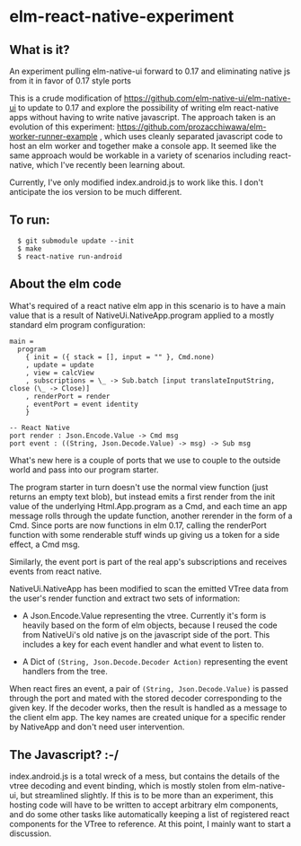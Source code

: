 # elm-react-native-experiment

## What is it?

An experiment pulling elm-native-ui forward to 0.17 and eliminating native js from it in favor of 0.17 style ports

This is a crude modification of https://github.com/elm-native-ui/elm-native-ui to update to 0.17 and explore the possibility
of writing elm react-native apps without having to write native javascript.  The approach taken is an evolution of this
experiment: https://github.com/prozacchiwawa/elm-worker-runner-example , which uses cleanly separated javascript code to host
an elm worker and together make a console app.  It seemed like the same approach would be workable in a variety of scenarios
including react-native, which I've recently been learning about.

Currently, I've only modified index.android.js to work like this.  I don't anticipate the ios version to be much different.

## To run:

~~~~
  $ git submodule update --init
  $ make
  $ react-native run-android
~~~~

## About the elm code

What's required of a react native elm app in this scenario is to have a main value that is a result of
NativeUi.NativeApp.program applied to a mostly standard elm program configuration:

~~~~
main =
  program
    { init = ({ stack = [], input = "" }, Cmd.none)
    , update = update
    , view = calcView
    , subscriptions = \_ -> Sub.batch [input translateInputString, close (\_ -> Close)]
    , renderPort = render
    , eventPort = event identity
    }
      
-- React Native
port render : Json.Encode.Value -> Cmd msg
port event : ((String, Json.Decode.Value) -> msg) -> Sub msg
~~~~

What's new here is a couple of ports that we use to couple to the outside world and pass into our program
starter.
  
The program starter in turn doesn't use the normal view function (just returns an empty text blob), but instead
emits a first render from the init value of the underlying Html.App.program as a Cmd, and each time an app message
rolls through the update function, another rerender in the form of a Cmd.  Since ports are now functions in elm
0.17, calling the renderPort function with some renderable stuff winds up giving us a token for a side effect,
a Cmd msg.
  
Similarly, the event port is part of the real app's subscriptions and receives events from react native.
  
NativeUi.NativeApp has been modified to scan the emitted VTree data from the user's render function and extract two
sets of information:
  
- A Json.Encode.Value representing the vtree.  Currently it's form is heavily based on the form of elm objects,
because I reused the code from NativeUi's old native js on the javascript side of the port.  This includes a key
for each event handler and what event to listen to.

- A Dict of `(String, Json.Decode.Decoder Action)` representing the event handlers from the tree.

When react fires an event, a pair of `(String, Json.Decode.Value)` is passed through the port and mated with the
stored decoder corresponding to the given key.  If the decoder works, then the result is handled as a message to
the client elm app.  The key names are created unique for a specific render by NativeApp and don't need user
intervention.

## The Javascript? :-/

index.android.js is a total wreck of a mess, but contains the details of the vtree decoding and event binding, 
which is mostly stolen from elm-native-ui, but streamlined slightly.  If this is to be more than an experiment,
this hosting code will have to be written to accept arbitrary elm components, and do some other tasks like
automatically keeping a list of registered react components for the VTree to reference.  At this point, I mainly
want to start a discussion.
